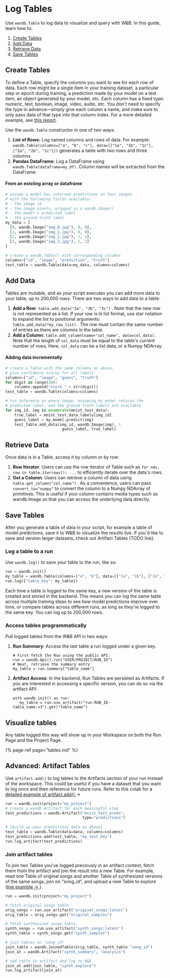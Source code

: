 # Log Tables

Use `wandb.Table` to log data to visualize and query with W&B. In this guide, learn how to:

1. [Create Tables](log-tables.md#create-tables)
2. [Add Data](log-tables.md#add-data)
3. [Retrieve Data](log-tables.md#retrieve-data)
4. [Save Tables](log-tables.md#save-tables)

## Create Tables

To define a Table, specify the columns you want to see for each row of data. Each row might be a single item in your training dataset, a particular step or epoch during training, a prediction made by your model on a test item, an object generated by your model, etc. Each column has a fixed type: numeric, text, boolean, image, video, audio, etc. You don't need to specify the type in advance—simply give each column a name, and make sure to only pass data of that type into that column index. For a more detailed example, see [this report](https://wandb.ai/stacey/mnist-viz/reports/Guide-to-W-B-Tables--Vmlldzo2NTAzOTk#1.-how-to-log-a-wandb.table).

Use the `wandb.Table` constructor in one of two ways:

1. **List of Rows:** Log named columns and rows of data. For example: `wandb.Table(columns=["a", "b", "c"], data=[["1a", "1b", "1c"], ["2a", "2b", "2c"]])` generates a table with two rows and three columns.
2. **Pandas DataFrame:** Log a DataFrame using `wandb.Table(dataframe=my_df)`. Column names will be extracted from the DataFrame.

#### From an existing array or dataframe

```python
# assume a model has returned predictions on four images
# with the following fields available:
# - the image id
# - the image pixels, wrapped in a wandb.Image()
# - the model's predicted label
# - the ground truth label
my_data = [
  [0, wandb.Image("img_0.jpg"), 0, 0],
  [1, wandb.Image("img_1.jpg"), 8, 0],
  [2, wandb.Image("img_2.jpg"), 7, 1],
  [3, wandb.Image("img_3.jpg"), 1, 1]
]
          
# create a wandb.Table() with corresponding columns
columns=﻿[﻿"id"﻿, "image"﻿, "prediction"﻿, "truth"﻿]
test_table = wandb.Table(data=my_data, columns=columns)
```

## Add Data

Tables are mutable, and as your script executes you can add more data to your table, up to 200,000 rows. There are two ways to add data to a table:

1. **Add a Row**: `table.add_data("3a", "3b", "3c")` . Note that the new row is not represented as a list. If your row is in list format, use star notation to expand the list to positional arguments: `table.add_data(*my_row_list)` . The row must contain the same number of entries as there are columns in the table.
2. **Add a Column**: `table.add_column(name="col_name", data=col_data)`. Note that the length of `col_data` must be equal to the table's current number of rows. Here, `col_data` can be a list data, or a Numpy NDArray.

#### Adding data incrementally

```python
# create a Table with the same columns as above,
# plus confidence scores for all labels
columns=﻿[﻿"id"﻿, "image"﻿, "guess"﻿, "truth"﻿]
for digit in range﻿(﻿10﻿)﻿:
    columns.append(﻿"score_" + str﻿(digit)﻿)
test_table = wandb.Table(columns=columns)

# run inference on every image, assuming my_model returns the
# predicted label, and the ground truth labels are available
for img_id, img in enumerate(mnist_test_data):
    true_label = mnist_test_data_labels[img_id]
    guess_label = my_model.predict(img)
    test_table.add_data(img_id, wandb.Image(img), \
                         guess_label, true_label)
```

## Retrieve Data

Once data is in a Table, access it by column or by row:

1. **Row Iterator**: Users can use the row iterator of Table such as `for ndx, row in table.iterrows(): ...` to efficiently iterate over the data's rows.
2. **Get a Column**: Users can retrieve a column of data using `table.get_column("col_name")` . As a convenience, users can pass `convert_to="numpy"` to convert the column to a Numpy NDArray of primitives. This is useful if your column contains media types such as wandb.Image so that you can access the underlying data directly.

## Save Tables

After you generate a table of data in your script, for example a table of model predictions, save it to W&B to visualize the results live. If you'd like to save and version larger datasets, check out Artifact Tables \(TODO link\).

### Log a table to a run

Use `wandb.log()` to save your table to the run, like so:

```python
run = wandb.init()
my_table = wandb.Table(columns=["a", "b"], data=[["1a", "1b"], ["2a", "2b"]])
run.log({"table_key": my_table})
```

Each time a table is logged to the same key, a new version of the table is created and stored in the backend. This means you can log the same table across multiple training steps to see how model predictions improve over time, or compare tables across different runs, as long as they're logged to the same key. You can log up to 200,000 rows.

### Access tables programmatically

Pull logged tables from the W&B API in two ways:

1. **Run Summary**: Access the last table a run logged under a given key.

   ```text
   # First fetch the Run using the public API:
   run = wandb.Api().run("USER/PROJECT/RUN_ID")
   # Next, retrieve the summary entry
   my_table = run.summary["table_name"]
   ```

2. **Artifact Access**: In the backend, Run Tables are persisted as Artifacts. If you are interested in accessing a specific version, you can do so via the artifact API:

   ```text
   with wandb.init() as run:
      my_table = run.use_artifact("run-RUN_ID-table_name:v3").get("table_name")
   ```

## Visualize tables

Any table logged this way will show up in your Workspace on both the Run Page and the Project Page.

{% page-ref page="tables.md" %}



## Advanced: Artifact Tables

Use `artifact.add()` to log tables to the Artifacts section of your run instead of the workspace. This could be useful if you have a dataset that you want to log once and then reference for future runs. Refer to this colab for a [detailed example of artifact.add\(\) ](https://wandb.me/dsviz-mnist-colab)→ 

```python
run = wandb.init(project="my_project")
# create a wandb Artifact for each meaningful step
test_predictions = wandb.Artifact(﻿"mnist_test_preds", 
                                  type﻿=﻿"predictions"﻿)
                                  ﻿
# [build up your predictions data as above]
test_table = wandb.Table(data=data, columns=columns)
test_predictions.add(test_table, "my_test_key"﻿)
run.log_artifact(test_predictions)   
```

### Join artifact tables

To join two Tables you've logged previously in an artifact context, fetch them from the artifact and join the result into a new Table. For example, read one Table of original songs and another Table of synthesized versions of the same songs, join on "song\_id", and upload a new Table to explore \([live example → ](https://wandb.ai/stacey/cshanty/artifacts/analysis/synth_summary/0af204744b98ae0469cf/files/synth_explore.joined-table.json)\).

```python
run = wandb.init(project="my_project")

# fetch original songs table
orig_songs = run.use_artifact('original_songs:latest')
orig_table = orig_songs.get("original_samples")

# fetch synthesized songs table
synth_songs = run.use_artifact('synth_songs:latest') 
synth_table = synth_songs.get("synth_samples")

# join tables on "song_id"
join_table = wandb.JoinedTable(orig_table, synth_table "song_id")
join_at = wandb.Artifact("synth_summary", "analysis")

# add table to artifact and log to W&B
join_at.add(join_table, "synth_explore")
run.log_artifact(join_at)
```

